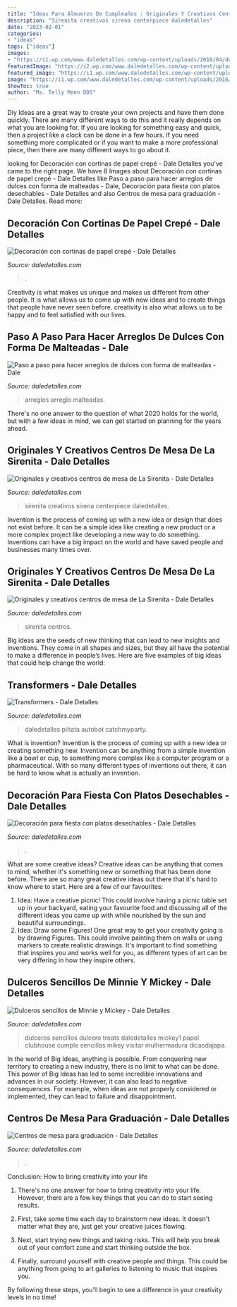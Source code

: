 ```yaml
---
title: "Ideas Para Almuerzo De Cumpleaños : Originales Y Creativos Centros De Mesa De La Sirenita"
description: "Sirenita creativos sirena centerpiece daledetalles"
date: "2023-02-01"
categories:
- "ideas"
tags: ["ideas"]
images:
- "https://i1.wp.com/www.daledetalles.com/wp-content/uploads/2016/04/dulcero-mickey1.jpg"
featuredImage: "https://i2.wp.com/www.daledetalles.com/wp-content/uploads/2016/08/decoracion-con-papel-creppe.jpg"
featured_image: "https://i1.wp.com/www.daledetalles.com/wp-content/uploads/2016/02/transformers11.jpg"
image: "https://i1.wp.com/www.daledetalles.com/wp-content/uploads/2016/04/dulcero-mickey1.jpg"
ShowToc: true
author: "Ms. Telly Moen DDS"
---
```



Diy Ideas are a great way to create your own projects and have them done quickly. There are many different ways to do this and it really depends on what you are looking for. If you are looking for something easy and quick, then a project like a clock can be done in a few hours. If you need something more complicated or if you want to make a more professional piece, then there are many different ways to go about it.

	

		
looking for Decoración con cortinas de papel crepé - Dale Detalles you've came to the right page. We have 8 Images about Decoración con cortinas de papel crepé - Dale Detalles like Paso a paso para hacer arreglos de dulces con forma de malteadas - Dale, Decoración para fiesta con platos desechables - Dale Detalles and also Centros de mesa para graduación - Dale Detalles. Read more:
		
    
## Decoración Con Cortinas De Papel Crepé - Dale Detalles

<img loading=lazy src="https://i2.wp.com/www.daledetalles.com/wp-content/uploads/2016/08/decoracion-con-papel-creppe.jpg" onerror="this.onerror=null;this.src='https://tse1.mm.bing.net/th?id=OIP.d8y8GI1MxRJA4V8I2cr_5wAAAA&amp;pid=15.1';" alt="Decoración con cortinas de papel crepé - Dale Detalles">

_Source: daledetalles.com_

>. 

	

Creativity is what makes us unique and makes us different from other people. It is what allows us to come up with new ideas and to create things that people have never seen before. creativity is also what allows us to be happy and to feel satisfied with our lives.

    
## Paso A Paso Para Hacer Arreglos De Dulces Con Forma De Malteadas - Dale

<img loading=lazy src="https://i0.wp.com/www.daledetalles.com/wp-content/uploads/2016/07/arreglo-con-forma-de-malteada14.jpg" onerror="this.onerror=null;this.src='https://tse1.mm.bing.net/th?id=OIP.zMndv3wThLrymydQyagZhAHaLK&amp;pid=15.1';" alt="Paso a paso para hacer arreglos de dulces con forma de malteadas - Dale">

_Source: daledetalles.com_

>arreglos arreglo malteadas. 

	

There's no one answer to the question of what 2020 holds for the world, but with a few ideas in mind, we can get started on planning for the years ahead. 

    
## Originales Y Creativos Centros De Mesa De La Sirenita - Dale Detalles

<img loading=lazy src="https://i2.wp.com/www.daledetalles.com/wp-content/uploads/2016/08/centro-de-mesa-sirenita10.jpg" onerror="this.onerror=null;this.src='https://tse4.mm.bing.net/th?id=OIP.hihWuTwmw5ZXrbbXLvhzgQHaNL&amp;pid=15.1';" alt="Originales y creativos centros de mesa de La Sirenita - Dale Detalles">

_Source: daledetalles.com_

>sirenita creativos sirena centerpiece daledetalles. 

	

Invention is the process of coming up with a new idea or design that does not exist before. It can be a simple idea like creating a new product or a more complex project like developing a new way to do something. Inventions can have a big impact on the world and have saved people and businesses many times over.

    
## Originales Y Creativos Centros De Mesa De La Sirenita - Dale Detalles

<img loading=lazy src="https://i1.wp.com/www.daledetalles.com/wp-content/uploads/2016/08/centro-de-mesa-sirenita7.jpg" onerror="this.onerror=null;this.src='https://tse4.mm.bing.net/th?id=OIP.OCThVuTy2wvfMMdq--GoHgHaLF&amp;pid=15.1';" alt="Originales y creativos centros de mesa de La Sirenita - Dale Detalles">

_Source: daledetalles.com_

>sirenita centros. 

	

Big ideas are the seeds of new thinking that can lead to new insights and inventions. They come in all shapes and sizes, but they all have the potential to make a difference in people’s lives. Here are five examples of big ideas that could help change the world: 

    
## Transformers - Dale Detalles

<img loading=lazy src="https://i1.wp.com/www.daledetalles.com/wp-content/uploads/2016/02/transformers11.jpg" onerror="this.onerror=null;this.src='https://tse4.mm.bing.net/th?id=OIP.atyM0OWOATi2sm2W04lYUwHaJ4&amp;pid=15.1';" alt="Transformers - Dale Detalles">

_Source: daledetalles.com_

>daledetalles piñata autobot catchmyparty. 

	

What is invention?
Invention is the process of coming up with a new idea or creating something new. Invention can be anything from a simple invention like a bowl or cup, to something more complex like a computer program or a pharmaceutical. With so many different types of inventions out there, it can be hard to know what is actually an invention.

    
## Decoración Para Fiesta Con Platos Desechables - Dale Detalles

<img loading=lazy src="https://i2.wp.com/www.daledetalles.com/wp-content/uploads/2016/07/decoracion-con-platos18.jpg" onerror="this.onerror=null;this.src='https://tse1.mm.bing.net/th?id=OIP.BVEQkqmG90w9-9bthTDfVwHaK0&amp;pid=15.1';" alt="Decoración para fiesta con platos desechables - Dale Detalles">

_Source: daledetalles.com_

>. 

	

What are some creative ideas?
Creative ideas can be anything that comes to mind, whether it's something new or something that has been done before. There are so many great creative ideas out there that it's hard to know where to start. Here are a few of our favourites: 
1. Idea: Have a creative picnic! This could involve having a picnic table set up in your backyard, eating your favourite food and discussing all of the different ideas you came up with while nourished by the sun and beautiful surroundings. 
2. Idea: Draw some Figures! One great way to get your creativity going is by drawing Figures. This could involve painting them on walls or using markers to create realistic drawings. It's important to find something that inspires you and works well for you, as different types of art can be very differing in how they inspire others. 

    
## Dulceros Sencillos De Minnie Y Mickey - Dale Detalles

<img loading=lazy src="https://i1.wp.com/www.daledetalles.com/wp-content/uploads/2016/04/dulcero-mickey1.jpg" onerror="this.onerror=null;this.src='https://tse2.mm.bing.net/th?id=OIP.ee696ff72i00VybCZuAAjAHaJ4&amp;pid=15.1';" alt="Dulceros sencillos de Minnie y Mickey - Dale Detalles">

_Source: daledetalles.com_

>dulceros sencillos dulcero treats daledetalles mickey1 papel clubhouse cumple sencillas mikey visitar mulhermadura dicasdajapa. 

	

In the world of Big Ideas, anything is possible. From conquering new territory to creating a new industry, there is no limit to what can be done. This power of Big Ideas has led to some incredible innovations and advances in our society. However, it can also lead to negative consequences. For example, when ideas are not properly considered or implemented, they can lead to failure and disappointment.

    
## Centros De Mesa Para Graduación - Dale Detalles

<img loading=lazy src="https://i2.wp.com/www.daledetalles.com/wp-content/uploads/2017/06/graduacion-centros-de-mesa11.jpg?resize=564,564" onerror="this.onerror=null;this.src='https://tse2.mm.bing.net/th?id=OIP.6Hgzfw1d5eJgbH5CS-AApgHaHa&amp;pid=15.1';" alt="Centros de mesa para graduación - Dale Detalles">

_Source: daledetalles.com_

>. 

	

Conclusion: How to bring creativity into your life
1. There's no one answer for how to bring creativity into your life. However, there are a few key things that you can do to start seeing results.
2. First, take some time each day to brainstorm new ideas. It doesn't matter what they are, just get your creative juices flowing.

3. Next, start trying new things and taking risks. This will help you break out of your comfort zone and start thinking outside the box.

4. Finally, surround yourself with creative people and things. This could be anything from going to art galleries to listening to music that inspires you.

By following these steps, you'll begin to see a difference in your creativity levels in no time!

